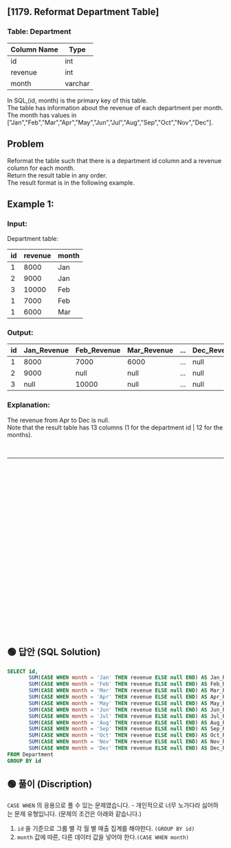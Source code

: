 ## [1179. Reformat Department Table]

### Table: Department


| Column Name | Type    |
|-------------|---------|
| id          | int     |
| revenue     | int     |
| month       | varchar |

In SQL,(id, month) is the primary key of this table.  
The table has information about the revenue of each department per month.  
The month has values in ["Jan","Feb","Mar","Apr","May","Jun","Jul","Aug","Sep","Oct","Nov","Dec"].  
 
## Problem

Reformat the table such that there is a department id column and a revenue column for each month.  
Return the result table in any order.  
The result format is in the following example.  

 

## Example 1:

### Input: 

Department table:


| id   | revenue | month |
|------|---------|-------|
| 1    | 8000    | Jan   |
| 2    | 9000    | Jan   |
| 3    | 10000   | Feb   |
| 1    | 7000    | Feb   |
| 1    | 6000    | Mar   |

### Output: 

| id   | Jan_Revenue | Feb_Revenue | Mar_Revenue | ... | Dec_Revenue |
|------|-------------|-------------|-------------|-----|-------------|
| 1    | 8000        | 7000        | 6000        | ... | null        |
| 2    | 9000        | null        | null        | ... | null        |
| 3    | null        | 10000       | null        | ... | null        |

### Explanation: 
The revenue from Apr to Dec is null.  
Note that the result table has 13 columns (1 for the department id | 12 for the months).  



<br/>

---

<br/>
<br/>
<br/>
<br/>
<br/>
<br/>
<br/>
<br/>
<br/>
<br/>
<br/>
<br/>
<br/>
<br/>
<br/>
<br/>
<br/>
<br/>
<br/>
<br/>
<br/>
<br/>
<br/>

## 🟢 답안 (SQL Solution)

```sql
SELECT id,
       SUM(CASE WHEN month = 'Jan' THEN revenue ELSE null END) AS Jan_Revenue,
       SUM(CASE WHEN month = 'Feb' THEN revenue ELSE null END) AS Feb_Revenue,
       SUM(CASE WHEN month = 'Mar' THEN revenue ELSE null END) AS Mar_Revenue,
       SUM(CASE WHEN month = 'Apr' THEN revenue ELSE null END) AS Apr_Revenue,
       SUM(CASE WHEN month = 'May' THEN revenue ELSE null END) AS May_Revenue,
       SUM(CASE WHEN month = 'Jun' THEN revenue ELSE null END) AS Jun_Revenue,
       SUM(CASE WHEN month = 'Jul' THEN revenue ELSE null END) AS Jul_Revenue,
       SUM(CASE WHEN month = 'Aug' THEN revenue ELSE null END) AS Aug_Revenue,
       SUM(CASE WHEN month = 'Sep' THEN revenue ELSE null END) AS Sep_Revenue,
       SUM(CASE WHEN month = 'Oct' THEN revenue ELSE null END) AS Oct_Revenue,
       SUM(CASE WHEN month = 'Nov' THEN revenue ELSE null END) AS Nov_Revenue,
       SUM(CASE WHEN month = 'Dec' THEN revenue ELSE null END) AS Dec_Revenue
FROM Department
GROUP BY id
```

## 🟢 풀이 (Discription)
`CASE WHEN` 의 응용으로 풀 수 있는 문제였습니다. - 개인적으로 너무 노가다라 싫어하는 문제 유형입니다. (문제의 조건은 아래와 같습니다.)  

1. `id` 을 기준으로 그룹 별 각 월 별 매출 집계를 해야한다. `(GROUP BY id)`
2. `month` 값에 따른, 다른 데이터 값을 넣어야 한다.`(CASE WHEN month)`